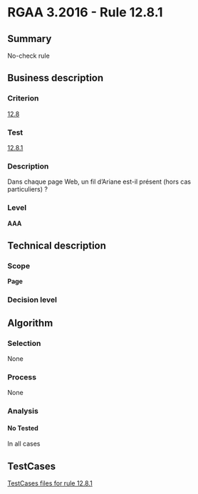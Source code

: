 # RGAA 3.2016 - Rule 12.8.1

## Summary
No-check rule


## Business description

### Criterion
[12.8](http://references.modernisation.gouv.fr/rgaa-accessibilite/criteres.html#crit-12-8)

### Test
[12.8.1](http://references.modernisation.gouv.fr/rgaa-accessibilite/criteres.html#test-12-8-1)

### Description
Dans chaque page Web, un fil d’Ariane est-il présent (hors cas particuliers) ?

### Level
**AAA**


## Technical description

### Scope
**Page**

### Decision level


## Algorithm

### Selection
None

### Process
None

### Analysis

#### No Tested
In all cases


##  TestCases

[TestCases files for rule 12.8.1](https://github.com/Asqatasun/Asqatasun/tree/RGAA_3.2016/rules/rules-rgaa3.2016/src/test/resources/testcases/rgaa32016/Rgaa32016Rule120801/)


